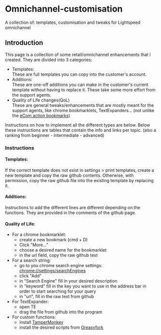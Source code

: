 # Omnichannel-customisation
A collection of: templates, customisation and tweaks for Lightspeed omnichannel

<span>
<h2>Introduction</h2>
<p>This page is a collection of some retail/omnichannel enhancements that I created.
	They are divided into 3 categories:</p>
<ul>
	<li>Templates:</br>
	These are full templates you can copy into the customer's account.
	</li>
	<li>
	Additions:</br>
	These are one-off additions you can make in the customer's current template without having to replace it. These take some more effort from the support agents.
	</li>
	<li>
	Quality of Life changes(QoL)</br>
	These are general tweaks/enhancements that are mostly meant for the support agents, like chrome bookmarklets, TextExpanders... (not unlike the <a href="https://confluence.atlightspeed.net/display/eCom/Action+Bookmarks">eCom action bookmarks)</a>
	</li>
</ul>
	<p>Instructions on how to implement all the different types are below.
Below these instructions are tables that contain the info and links per topic. (also a ranking from beginner - intermediate - advanced)</p>
</span>

<span>
<h3>Instructions</h3>
<h4>Templates:</h4>
<p>If the correct template does not exist in settings > print templates, create a new template and copy the raw github contents. Otherwise, with permission, copy the raw github file into the existing template by replacing it.</p>

<h4>Additions:</h4>
<p>Instructions to add the different lines are different depending on the functions.
They are provided in the comments of the github page.</p>

<h4>Quality of Life:</h4>
<ul>
	<li>For a chrome bookmarklet:
		<ul>
			<li>create a new bookmark (cmd + D)</li>
			<li>Click "More..."</li>
			<li>choose a desired name for the bookmarklet</li>
			<li>in the url field, copy the raw github text</li>
		</ul>
	</li>
	<li>For a search string:
		<ul>
			<li>go to you chrome search engine settings: <a href="chrome://settings/searchEngines">chrome://settings/searchEngines</a></li>
			<li>click "Add"</li>
			<li>in "Search Engine" fill in your desired description</li>
			<li>in "keyword" fill in the key you want to use in the address bar in order to start searching for your query</li>
			<li>in "url", fill in the raw text from github</li>
		</ul>
	</li>
	<li>For TextExpander:
		<ul>
			<li>open TE</li>
			<li/>drag the file from github into the program</li>
		</ul>
	</li>
	<li>For custom functions:
		<ul>
			<li>install <a href="https://www.tampermonkey.net/">TamperMonkey</a></li>
			<li>install the desired scripts from <a href="https://greasyfork.org/en/users/428438-ruben-van-hee">Greasyfork</a></li>
		</ul>
	</li>
</ul>
